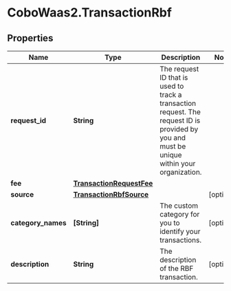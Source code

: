 # CoboWaas2.TransactionRbf

## Properties

Name | Type | Description | Notes
------------ | ------------- | ------------- | -------------
**request_id** | **String** | The request ID that is used to track a transaction request. The request ID is provided by you and must be unique within your organization. | 
**fee** | [**TransactionRequestFee**](TransactionRequestFee.md) |  | 
**source** | [**TransactionRbfSource**](TransactionRbfSource.md) |  | [optional] 
**category_names** | **[String]** | The custom category for you to identify your transactions. | [optional] 
**description** | **String** | The description of the RBF transaction. | [optional] 


